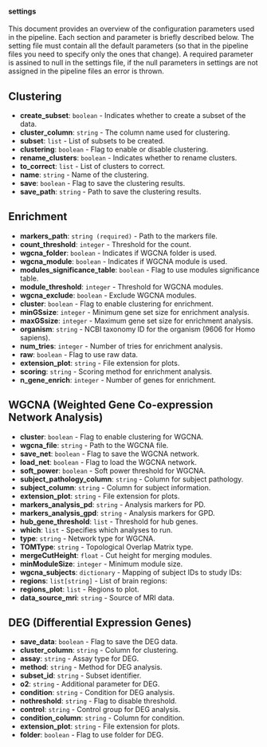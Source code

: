 #### settings 

This document provides an overview of the configuration parameters used in the pipeline. Each section and parameter is briefly described below. The setting file must contain all the default parameters (so that in the pipeline files you need to specify only the ones that change). 
A required parameter is assined to null in the settings file, if the null parameters in settings are not assigned in the pipeline files an error is thrown.


## Clustering

- **create_subset**: `boolean` - Indicates whether to create a subset of the data.
- **cluster_column**: `string` - The column name used for clustering.
- **subset**: `list` - List of subsets to be created.
- **clustering**: `boolean` - Flag to enable or disable clustering.
- **rename_clusters**: `boolean` - Indicates whether to rename clusters.
- **to_correct**: `list` - List of clusters to correct.
- **name**: `string` - Name of the clustering.
- **save**: `boolean` - Flag to save the clustering results.
- **save_path**: `string` - Path to save the clustering results.

## Enrichment

- **markers_path**: `string (required)` - Path to the markers file.
- **count_threshold**: `integer` - Threshold for the count.
- **wgcna_folder**: `boolean` - Indicates if WGCNA folder is used.
- **wgcna_module**: `boolean` - Indicates if WGCNA module is used.
- **modules_significance_table**: `boolean` - Flag to use modules significance table.
- **module_threshold**: `integer` - Threshold for WGCNA modules.
- **wgcna_exclude**: `boolean` - Exclude WGCNA modules.
- **cluster**: `boolean` - Flag to enable clustering for enrichment.
- **minGSsize**: `integer` - Minimum gene set size for enrichment analysis.
- **maxGSsize**: `integer` - Maximum gene set size for enrichment analysis.
- **organism**: `string` - NCBI taxonomy ID for the organism (9606 for Homo sapiens).
- **num_tries**: `integer` - Number of tries for enrichment analysis.
- **raw**: `boolean` - Flag to use raw data.
- **extension_plot**: `string` - File extension for plots.
- **scoring**: `string` - Scoring method for enrichment analysis.
- **n_gene_enrich**: `integer` - Number of genes for enrichment.

## WGCNA (Weighted Gene Co-expression Network Analysis)

- **cluster**: `boolean` - Flag to enable clustering for WGCNA.
- **wgcna_file**: `string` - Path to the WGCNA file.
- **save_net**: `boolean` - Flag to save the WGCNA network.
- **load_net**: `boolean` - Flag to load the WGCNA network.
- **soft_power**: `boolean` - Soft power threshold for WGCNA.
- **subject_pathology_column**: `string` - Column for subject pathology.
- **subject_column**: `string` - Column for subject information.
- **extension_plot**: `string` - File extension for plots.
- **markers_analysis_pd**: `string` - Analysis markers for PD.
- **markers_analysis_gpd**: `string` - Analysis markers for GPD.
- **hub_gene_threshold**: `list` - Threshold for hub genes.
- **which**: `list` - Specifies which analyses to run.
- **type**: `string` - Network type for WGCNA.
- **TOMType**: `string` - Topological Overlap Matrix type.
- **mergeCutHeight**: `float` - Cut height for merging modules.
- **minModuleSize**: `integer` - Minimum module size.
- **wgcna_subjects**: `dictionary` - Mapping of subject IDs to study IDs:
- **regions**: `list[string]` - List of brain regions:
- **regions_plot**: `list` - Regions to plot.
- **data_source_mri**: `string` - Source of MRI data.

## DEG (Differential Expression Genes)

- **save_data**: `boolean` - Flag to save the DEG data.
- **cluster_column**: `string` - Column for clustering.
- **assay**: `string` - Assay type for DEG.
- **method**: `string` - Method for DEG analysis.
- **subset_id**: `string` - Subset identifier.
- **o2**: `string` - Additional parameter for DEG.
- **condition**: `string` - Condition for DEG analysis.
- **nothreshold**: `string` - Flag to disable threshold.
- **control**: `string` - Control group for DEG analysis.
- **condition_column**: `string` - Column for condition.
- **extension_plot**: `string` - File extension for plots.
- **folder**: `boolean` - Flag to use folder for DEG.